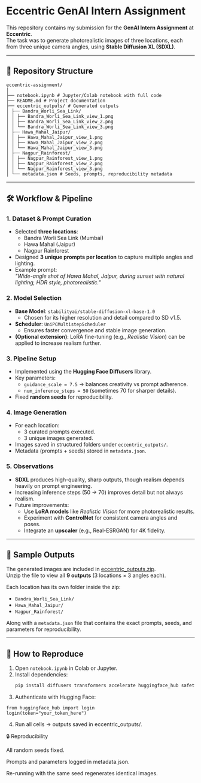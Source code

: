 # Eccentric GenAI Intern Assignment

This repository contains my submission for the **GenAI Intern Assignment** at **Eccentric**.  
The task was to generate photorealistic images of three locations, each from three unique camera angles, using **Stable Diffusion XL (SDXL)**.

---

## 📂 Repository Structure

```
eccentric-assignment/
│
├── notebook.ipynb # Jupyter/Colab notebook with full code
├── README.md # Project documentation
├── eccentric_outputs/ # Generated outputs
│ ├── Bandra_Worli_Sea_Link/
│ │ ├── Bandra_Worli_Sea_Link_view_1.png
│ │ ├── Bandra_Worli_Sea_Link_view_2.png
│ │ └── Bandra_Worli_Sea_Link_view_3.png
│ ├── Hawa_Mahal_Jaipur/
│ │ ├── Hawa_Mahal_Jaipur_view_1.png
│ │ ├── Hawa_Mahal_Jaipur_view_2.png
│ │ └── Hawa_Mahal_Jaipur_view_3.png
│ ├── Nagpur_Rainforest/
│ │ ├── Nagpur_Rainforest_view_1.png
│ │ ├── Nagpur_Rainforest_view_2.png
│ │ └── Nagpur_Rainforest_view_3.png
│ └── metadata.json # Seeds, prompts, reproducibility metadata
```

---

## 🛠️ Workflow & Pipeline

### 1. Dataset & Prompt Curation
- Selected **three locations**:
  - Bandra Worli Sea Link (Mumbai)
  - Hawa Mahal (Jaipur)
  - Nagpur Rainforest
- Designed **3 unique prompts per location** to capture multiple angles and lighting.
- Example prompt:  
  *"Wide-angle shot of Hawa Mahal, Jaipur, during sunset with natural lighting, HDR style, photorealistic."*

### 2. Model Selection
- **Base Model**: `stabilityai/stable-diffusion-xl-base-1.0`  
  - Chosen for its higher resolution and detail compared to SD v1.5.
- **Scheduler**: `UniPCMultistepScheduler`  
  - Ensures faster convergence and stable image generation.
- **(Optional extension)**: LoRA fine-tuning (e.g., *Realistic Vision*) can be applied to increase realism further.

### 3. Pipeline Setup
- Implemented using the **Hugging Face Diffusers** library.
- Key parameters:
  - `guidance_scale = 7.5` → balances creativity vs prompt adherence.
  - `num_inference_steps = 50` (sometimes 70 for sharper details).
- Fixed **random seeds** for reproducibility.

### 4. Image Generation
- For each location:
  - 3 curated prompts executed.
  - 3 unique images generated.
- Images saved in structured folders under `eccentric_outputs/`.
- Metadata (prompts + seeds) stored in `metadata.json`.

### 5. Observations
- **SDXL** produces high-quality, sharp outputs, though realism depends heavily on prompt engineering.
- Increasing inference steps (50 → 70) improves detail but not always realism.
- Future improvements:
  - Use **LoRA models** like *Realistic Vision* for more photorealistic results.
  - Experiment with **ControlNet** for consistent camera angles and poses.
  - Integrate an **upscaler** (e.g., Real-ESRGAN) for 4K fidelity.

---

## 📸 Sample Outputs

The generated images are included in [eccentric_outputs.zip](eccentric_outputs.zip).  
Unzip the file to view all **9 outputs** (3 locations × 3 angles each).  

Each location has its own folder inside the zip:  
- `Bandra_Worli_Sea_Link/`  
- `Hawa_Mahal_Jaipur/`  
- `Nagpur_Rainforest/`  

Along with a `metadata.json` file that contains the exact prompts, seeds, and parameters for reproducibility.

---

## 🚀 How to Reproduce

1. Open `notebook.ipynb` in Colab or Jupyter.  
2. Install dependencies:
   ```bash
   pip install diffusers transformers accelerate huggingface_hub safetensors

3. Authenticate with Hugging Face:

```
from huggingface_hub import login
login(token="your_token_here")
```
4. Run all cells → outputs saved in eccentric_outputs/.

🔒 Reproducibility

All random seeds fixed.

Prompts and parameters logged in metadata.json.

Re-running with the same seed regenerates identical images.

